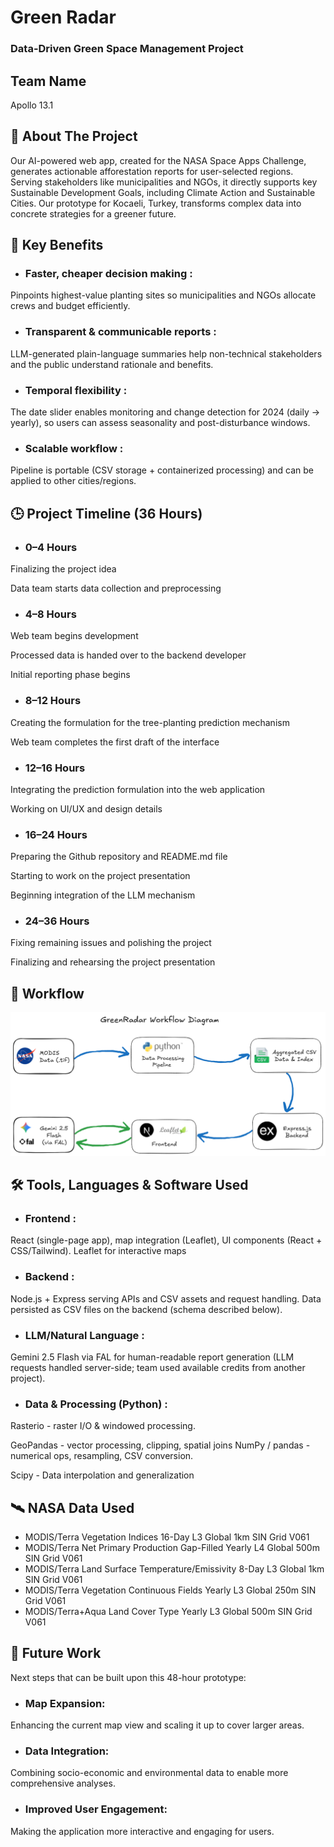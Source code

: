 # Green Radar

### Data-Driven Green Space Management Project

## Team Name
Apollo 13.1

## 🚀 About The Project

Our AI-powered web app, created for the NASA Space Apps Challenge, generates actionable afforestation reports for user-selected regions. Serving stakeholders like municipalities and NGOs, it directly supports key Sustainable Development Goals, including Climate Action and Sustainable Cities. Our prototype for Kocaeli, Turkey, transforms complex data into concrete strategies for a greener future.

## 🎯 Key Benefits

- ### Faster, cheaper decision making : 
Pinpoints highest-value planting sites so municipalities and NGOs allocate crews and budget efficiently.

- ### Transparent & communicable reports : 
LLM-generated plain-language summaries help non-technical stakeholders and the public understand rationale and benefits.

- ### Temporal flexibility : 

The date slider enables monitoring and change detection for 2024 (daily → yearly), so users can assess seasonality and post-disturbance windows.

- ### Scalable workflow : 

Pipeline is portable (CSV storage + containerized processing) and can be applied to other cities/regions.

## 🕒 Project Timeline (36 Hours)

- ### 0–4 Hours

Finalizing the project idea

Data team starts data collection and preprocessing

- ### 4–8 Hours

Web team begins development

Processed data is handed over to the backend developer

Initial reporting phase begins

- ### 8–12 Hours

Creating the formulation for the tree-planting prediction mechanism

Web team completes the first draft of the interface

- ### 12–16 Hours

Integrating the prediction formulation into the web application

Working on UI/UX and design details

- ### 16–24 Hours

Preparing the Github repository and README.md file

Starting to work on the project presentation

Beginning integration of the LLM mechanism

- ### 24–36 Hours

Fixing remaining issues and polishing the project

Finalizing and rehearsing the project presentation

## 🧩 Workflow

![Workflow Screenshot](https://github.com/KOU-Software-Community/GreenRadar/blob/main/workflowdiagram.png?raw=true)

## 🛠️ Tools, Languages & Software Used

- ### Frontend :
React (single-page app), map integration (Leaflet), UI components (React + CSS/Tailwind).
Leaflet for interactive maps

- ### Backend :
Node.js + Express serving APIs and CSV assets and request handling.
Data persisted as CSV files on the backend (schema described below).

- ### LLM/Natural Language :
Gemini 2.5 Flash via FAL for human-readable report generation (LLM requests handled server-side; team used available credits from another project).

- ### Data & Processing (Python) :
Rasterio - raster I/O & windowed processing.

GeoPandas - vector processing, clipping, spatial joins
NumPy / pandas - numerical ops, resampling, CSV conversion.

Scipy - Data interpolation and generalization

## 🛰️ NASA Data Used

- MODIS/Terra Vegetation Indices 16-Day L3 Global 1km SIN Grid V061
- MODIS/Terra Net Primary Production Gap-Filled Yearly L4 Global 500m SIN Grid V061
- MODIS/Terra Land Surface Temperature/Emissivity 8-Day L3 Global 1km SIN Grid V061
- MODIS/Terra Vegetation Continuous Fields Yearly L3 Global 250m SIN Grid V061
- MODIS/Terra+Aqua Land Cover Type Yearly L3 Global 500m SIN Grid V061

## 🔮 Future Work
Next steps that can be built upon this 48-hour prototype:

- ### Map Expansion: 
Enhancing the current map view and scaling it up to cover larger areas.

- ### Data Integration: 
Combining socio-economic and environmental data to enable more comprehensive analyses.

- ### Improved User Engagement: 
Making the application more interactive and engaging for users.
